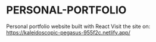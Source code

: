 # PERSONAL-PORTFOLIO
Personal portfolio website built with React
Visit the site on:
https://kaleidoscopic-pegasus-955f2c.netlify.app/
